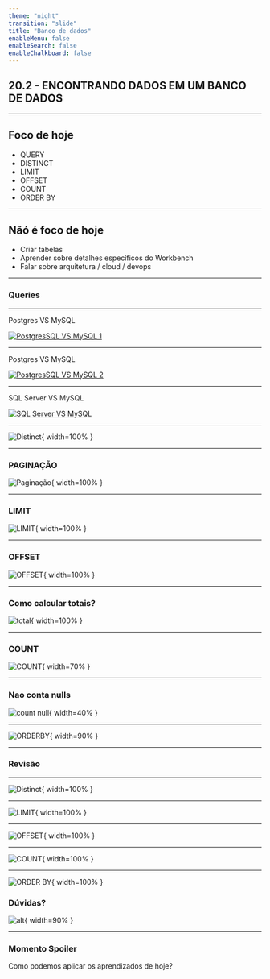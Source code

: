 ```yaml
---
theme: "night"
transition: "slide"
title: "Banco de dados"
enableMenu: false
enableSearch: false
enableChalkboard: false
---
```


## 20.2 - ENCONTRANDO DADOS EM UM BANCO DE DADOS

---

## Foco de hoje

- QUERY
- DISTINCT
- LIMIT
- OFFSET
- COUNT
- ORDER BY

---

## Nãó é foco de hoje

* Criar tabelas
* Aprender sobre detalhes específicos do Workbench
* Falar sobre arquitetura / cloud / devops

---

### Queries

---

Postgres VS MySQL

[![PostgresSQL VS MySQL 1](/images/sintaxe1.png)](https://www.the-art-of-web.com/sql/postgres-mysql/)

---

Postgres VS MySQL

[![PostgresSQL VS MySQL 2](/images/sintaxe2.png)](https://www.the-art-of-web.com/sql/postgres-mysql/)

---

SQL Server VS MySQL

[![SQL Server VS MySQL](/images/sintaxe3.png)](http://www.host.com/link.html)


---

![Distinct](./images/distinct.png){ width=100% }


---

### PAGINAÇÃO

![Paginação](./images/paginacao.png){ width=100% }

---

### LIMIT

![LIMIT](./images/limit.png){ width=100% }

---

### OFFSET

![OFFSET](./images/limit-offset.png){ width=100% }

---

### Como calcular totais?

![total](./images/total.png){ width=100% }

---

### COUNT

![COUNT](https://media1.giphy.com/media/ztuxoyKLrfmA4z7gOs/giphy.gif?cid=ecf05e47r3sechw7es5fppdgh78k4wkxl57lapd93usfppkl&rid=giphy.gif&ct=g){ width=70% }

---

### Nao conta nulls

![count null](https://media3.giphy.com/media/LOWpaSAHADxCXWhLly/giphy.gif?cid=ecf05e47nzw7z08uqz5901o2psd6f54q3oq1ojjk5ayfiwxx&rid=giphy.gif&ct=s){ width=40% }

---

![ORDERBY](./images/orderby.png){ width=90% }

---

### Revisão

---

![Distinct](./images/examples/distinct.png){ width=100% }

---

![LIMIT](./images/examples/limit.png){ width=100% }

---

![OFFSET](./images/examples/limit_offset.png){ width=100% }

---

![COUNT](./images/examples/count.png){ width=100% }

---

![ORDER BY](./images/examples/order_by.png){ width=100% }



### Dúvidas?

![alt](https://media3.giphy.com/media/3o6MbudLhIoFwrkTQY/giphy.gif?cid=790b76117789c6161150915091725a365bdeac4e06fd01cd&rid=giphy.gif&ct=g){ width=90% }

---

### Momento Spoiler

Como podemos aplicar os aprendizados de hoje?
